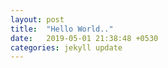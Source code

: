 ```yaml
---
layout: post
title:  "Hello World.."
date:   2019-05-01 21:38:48 +0530
categories: jekyll update
---
```


